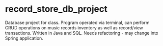 # record_store_db_project
Database project for class. Program operated via terminal, can perform CRUD operations on music records inventory as well as record/view transactions. Written in Java and SQL. Needs refactoring - may change into Spring application.

